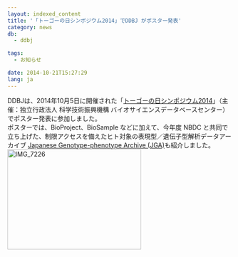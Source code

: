 ```yaml
---
layout: indexed_content
title: '「トーゴーの日シンポジウム2014」でDDBJ がポスター発表'
category: news
db:
  - ddbj

tags:
  - お知らせ

date: 2014-10-21T15:27:29
lang: ja
---
```


<p>DDBJは、2014年10月5日に開催された「<a href="http://events.biosciencedbc.jp/sympo/togo2014">トーゴーの日シンポジウム2014</a>」（主催：独立行政法人 科学技術振興機構 バイオサイエンスデータベースセンター）でポスター発表に参加しました。<br>ポスターでは、BioProject、BioSample などに加えて、今年度 NBDC と共同で立ち上げた、制限アクセスを備えたヒト対象の表現型／遺伝子型解析データアーカイブ <a href="/jga/index.html">Japanese Genotype-phenotype Archive (JGA)</a>も紹介しました。<br><img src="{{ site.baseurl }}/assets/images/news/IMG_7226-300x225.jpg" alt="IMG_7226" width="300" height="225" class="alignnone size-medium wp-image-39868"></p>
